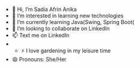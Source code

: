 - 👋 Hi, I’m Sadia Afrin Anika
- 👀 I’m interested in learning new technologies
- 🌱 I’m currently learning Java(Swing, Spring Boot(
- 💞️ I’m looking to collaborate on LinkedIn
- 📫 Text me on LinkedIn
- - ⚡ I love gardening in my leisure time
- 😄 Pronouns: She/Her


<!---
anikasadiaOPT/anikasadiaOPT is a ✨ special ✨ repository because its `README.md` (this file) appears on your GitHub profile.
You can click the Preview link to take a look at your changes.
--->
